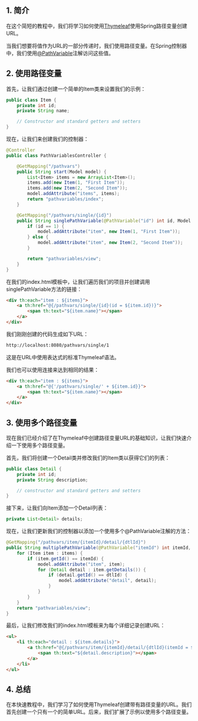 ## 1. 简介

在这个简短的教程中，我们将学习如何使用[Thymeleaf](https://www.baeldung.com/thymeleaf-in-spring-mvc)使用Spring路径变量创建URL。

当我们想要将值作为URL的一部分传递时，我们使用路径变量。在Spring控制器中，我们使用[@PathVariable](https://docs.spring.io/spring/docs/current/javadoc-api/org/springframework/web/bind/annotation/PathVariable.html)注解访问这些值。

## 2. 使用路径变量

首先，让我们通过创建一个简单的Item类来设置我们的示例：

```java
public class Item {
    private int id;
    private String name;

    // Constructor and standard getters and setters
}
```

现在，让我们来创建我们的控制器：

```java
@Controller
public class PathVariablesController {

    @GetMapping("/pathvars")
    public String start(Model model) {
        List<Item> items = new ArrayList<Item>();
        items.add(new Item(1, "First Item"));
        items.add(new Item(2, "Second Item"));
        model.addAttribute("items", items);
        return "pathvariables/index";
    }

    @GetMapping("/pathvars/single/{id}")
    public String singlePathVariable(@PathVariable("id") int id, Model model) {
        if (id == 1) {
            model.addAttribute("item", new Item(1, "First Item"));
        } else {
            model.addAttribute("item", new Item(2, "Second Item"));
        }

        return "pathvariables/view";
    }
}
```

在我们的index.html模板中，让我们遍历我们的项目并创建调用singlePathVariable方法的链接：

```html
<div th:each="item : ${items}">
    <a th:href="@{/pathvars/single/{id}(id = ${item.id})}">
        <span th:text="${item.name}"></span>
    </a>
</div>
```

我们刚刚创建的代码生成如下URL：

```bash
http://localhost:8080/pathvars/single/1
```

这是在URL中使用表达式的标准Thymeleaf语法。

我们也可以使用连接来达到相同的结果：

```html
<div th:each="item : ${items}">
    <a th:href="@{'/pathvars/single/' + ${item.id}}">
        <span th:text="${item.name}"></span>
    </a>
</div>
```

## 3. 使用多个路径变量

现在我们已经介绍了在Thymeleaf中创建路径变量URL的基础知识，让我们快速介绍一下使用多个路径变量。

首先，我们将创建一个Detail类并修改我们的Item类以获得它们的列表：

```java
public class Detail {
    private int id;
    private String description;

    // constructor and standard getters and setters
}
```

接下来，让我们向Item添加一个Detail列表：

```java
private List<Detail> details;
```

现在，让我们更新我们的控制器以添加一个使用多个@PathVariable注解的方法：

```java
@GetMapping("/pathvars/item/{itemId}/detail/{dtlId}")
public String multiplePathVariable(@PathVariable("itemId") int itemId, @PathVariable("dtlId") int dtlId, Model model) {
    for (Item item : items) {
        if (item.getId() == itemId) {
            model.addAttribute("item", item);
            for (Detail detail : item.getDetails()) {
                if (detail.getId() == dtlId) {
                    model.addAttribute("detail", detail);
                }
            }
        }
    }
    return "pathvariables/view";
}
```

最后，让我们修改我们的index.html模板来为每个详细记录创建URL：

```html
<ul>
    <li th:each="detail : ${item.details}">
        <a th:href="@{/pathvars/item/{itemId}/detail/{dtlId}(itemId = ${item.id}, dtlId = ${dtl.id})}">
            <span th:text="${detail.description}"></span>
        </a>
    </li>
</ul>
```

## 4. 总结

在本快速教程中，我们学习了如何使用Thymeleaf创建带有路径变量的URL。我们首先创建一个只有一个的简单URL。后来，我们扩展了示例以使用多个路径变量。